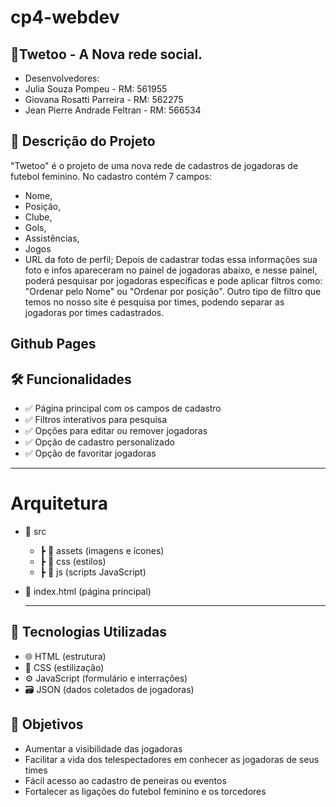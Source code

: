 # cp4-webdev

## 💬Twetoo - A Nova rede social.
- Desenvolvedores:
- Julia Souza Pompeu - RM: 561955
- Giovana Rosatti Parreira - RM: 562275
- Jean Pierre Andrade Feltran - RM: 566534

## 📜 Descrição do Projeto
"Twetoo" é o projeto de uma nova rede de cadastros de jogadoras de futebol feminino. No cadastro contém 7 campos:
  - Nome,
  - Posição,
  - Clube,
  - Gols,
  - Assistências,
  - Jogos
  - URL da foto de perfil;
Depois de cadastrar todas essa informações sua foto e infos apareceram no painel de jogadoras abaixo, e nesse painel, poderá pesquisar por jogadoras específicas e pode aplicar filtros como: "Ordenar pelo Nome" ou "Ordenar por posição". Outro tipo de filtro que temos no nosso site é pesquisa por times, podendo separar as jogadoras por times cadastrados.


## Github Pages


## 🛠️ Funcionalidades
- ✅ Página principal com os campos de cadastro
- ✅ Filtros interativos para pesquisa
- ✅ Opções para editar ou remover jogadoras
- ✅ Opção de cadastro personalizado
- ✅ Opção de favoritar jogadoras

---

# Arquitetura
- 📁 src
   - ┣ 📁 assets (imagens e ícones)
   - ┣ 📁 css (estilos)
   - ┣ 📁 js (scripts JavaScript)
- 📄 index.html (página principal)

  ---

## 🧠 Tecnologias Utilizadas
- 🌐 HTML (estrutura)
- 🎨 CSS (estilização)
- ⚙️ JavaScript (formulário e interrações)
- 🗃️ JSON (dados coletados de jogadoras) 

## 🎯 Objetivos
- Aumentar a visibilidade das jogadoras
- Facilitar a vida dos telespectadores em conhecer as jogadoras de seus times
- Fácil acesso ao cadastro de peneiras ou eventos
- Fortalecer as ligações do futebol feminino e os torcedores
